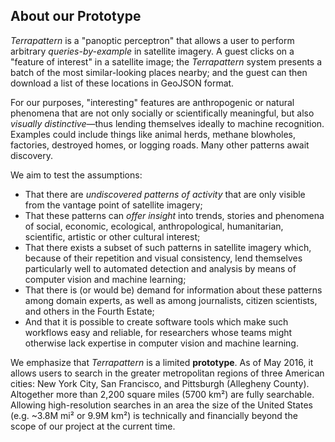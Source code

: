 ## About our Prototype

*Terrapattern* is a "panoptic perceptron" that allows a user to perform arbitrary *queries-by-example* in satellite imagery. A guest clicks on a "feature of interest" in a satellite image; the *Terrapattern* system presents a batch of the most similar-looking places nearby; and the guest can then download a list of these locations in GeoJSON format.

For our purposes, "interesting" features are anthropogenic or natural phenomena that are not only socially or scientifically meaningful, but also *visually distinctive*&mdash;thus lending themselves ideally to machine recognition. Examples could include things like animal herds, methane blowholes, factories, destroyed homes, or logging roads. Many other patterns await discovery.

We aim to test the assumptions: 

* That there are *undiscovered patterns of activity* that are only visible from the vantage point of satellite imagery; 
* That these patterns can *offer insight* into trends, stories and phenomena of social, economic, ecological, anthropological, humanitarian, scientific, artistic or other cultural interest;
* That there exists a subset of such patterns in satellite imagery which, because of their repetition and visual consistency, lend themselves particularly well to automated detection and analysis by means of computer vision and machine learning; 
* That there is (or would be) demand for information about these patterns among domain experts, as well as among journalists, citizen scientists, and others in the Fourth Estate;
* And that it is possible to create software tools which make such workflows easy and reliable, for researchers whose teams might otherwise lack expertise in computer vision and machine learning. 

We emphasize that *Terrapattern* is a limited **prototype**. As of May 2016, it allows users to search in the greater metropolitan regions of three American cities: New York City, San Francisco, and Pittsburgh (Allegheny County). Altogether more than 2,200 square miles (5700 km&sup2;) are fully searchable. Allowing high-resolution searches in an area the size of the United States (e.g. ~3.8M mi&sup2; or 9.9M km&sup2;) is technically and financially beyond the scope of our project at the current time. 
